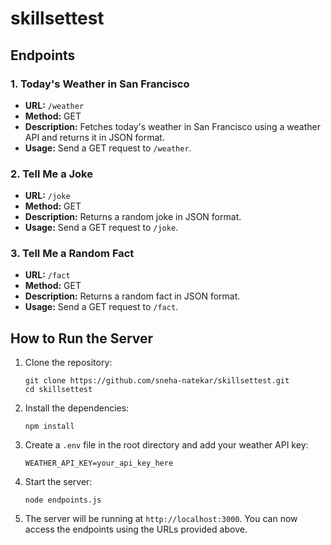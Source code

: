 # skillsettest

## Endpoints

### 1. Today's Weather in San Francisco
- **URL:** `/weather`
- **Method:** GET
- **Description:** Fetches today's weather in San Francisco using a weather API and returns it in JSON format.
- **Usage:** Send a GET request to `/weather`.

### 2. Tell Me a Joke
- **URL:** `/joke`
- **Method:** GET
- **Description:** Returns a random joke in JSON format.
- **Usage:** Send a GET request to `/joke`.

### 3. Tell Me a Random Fact
- **URL:** `/fact`
- **Method:** GET
- **Description:** Returns a random fact in JSON format.
- **Usage:** Send a GET request to `/fact`.

## How to Run the Server

1. Clone the repository:
   ```
   git clone https://github.com/sneha-natekar/skillsettest.git
   cd skillsettest
   ```

2. Install the dependencies:
   ```
   npm install
   ```

3. Create a `.env` file in the root directory and add your weather API key:
   ```
   WEATHER_API_KEY=your_api_key_here
   ```

4. Start the server:
   ```
   node endpoints.js
   ```

5. The server will be running at `http://localhost:3000`. You can now access the endpoints using the URLs provided above.
